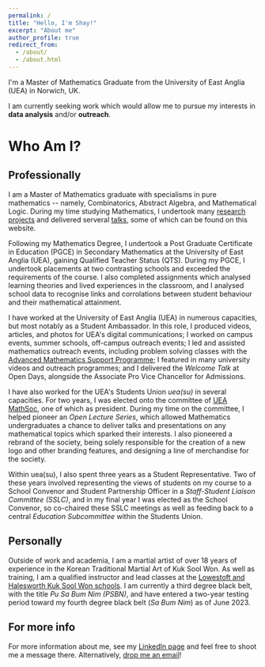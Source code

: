 ```yaml
---
permalink: /
title: "Hello, I'm Shay!"
excerpt: "About me"
author_profile: true
redirect_from: 
  - /about/
  - /about.html
---
```


I'm a Master of Mathematics Graduate from the University of East Anglia (UEA) in Norwich, UK.

I am currently seeking work which would allow me to pursue my interests in **data analysis** and/or **outreach**.

Who Am I?
======

Professionally
------
I am a Master of Mathematics graduate with specialisms in pure mathematics -- namely, Combinatorics, Abstract Algebra, and Mathematical Logic. During my time studying Mathematics, I undertook many [research projects](https://shayjordan.co.uk/projects/) and delivered serveral [talks](https://shayjordan.co.uk/talks/), some of which can be found on this website. 

Following my Mathematics Degree, I undertook a Post Graduate Certificate in Education (PGCE) in Secondary Mathematics at the University of East Anglia (UEA), gaining Qualified Teacher Status (QTS). During my PGCE, I undertook placements at two contrasting schools and exceeded the requirements of the course. I also completed assignments which analysed learning theories and lived experiences in the classroom, and I analysed school data to recognise links and corrolations between student behaviour and their mathematical attainment.

I have worked at the University of East Anglia (UEA) in numerous capacities, but most notably as a Student Ambassador. In this role, I produced videos, articles, and photos for UEA's digital communications; I worked on campus events, summer schools, off-campus outreach events; I led and assisted mathematics outreach events, including problem solving classes with the [Advanced Mathematics Support Programme](https://amsp.org.uk/); I featured in many university videos and outreach programmes; and I delivered the *Welcome Talk* at Open Days, alongside the Associate Pro Vice Chancellor for Admissions.

I have also worked for the UEA's Students Union *uea(su)* in several capacities. For two years, I was elected onto the committee of [UEA MathSoc](https://www.ueasu.org/opportunities/society/mathsoc/), one of which as president. During my time on the committee, I helped pioneer an *Open Lecture Series*, which allowed Mathematics undergraduates a chance to deliver talks and presentations on any mathematical topics which sparked their interests. I also pioneered a rebrand of the society, being solely responsible for the creation of a new logo and other branding features, and designing a line of merchandise for the society.

Within uea(su), I also spent three years as a Student Representative. Two of these years involved representing the views of students on my course to a School Convenor and Student Partnership Officer in a *Staff-Student Liaison Committee (SSLC)*, and in my final year I was elected as the School Convenor, so co-chaired these SSLC meetings as well as feeding back to a central *Education Subcommittee* within the Students Union.

Personally
------
Outside of work and academia, I am a martial artist of over 18 years of experience in the Korean Traditional Martial Art of Kuk Sool Won. As well as training, I am a qualified instructor and lead classes at the [Lowestoft and Halesworth Kuk Sool Won schools](https://kuksoolwonlowestoft.co.uk/). I am currently a third degree black belt, with the title *Pu Sa Bum Nim (PSBN)*, and have entered a two-year testing period toward my fourth degree black belt (*Sa Bum Nim*) as of June 2023.

For more info
------
For more information about me, see my [LinkedIn page](https://www.linkedin.com/in/shayjordan/) and feel free to shoot me a message there. Alternatively, [drop me an email](mailto:shay@shayjordan.co.uk)!
